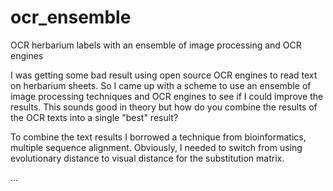 # ocr_ensemble
OCR herbarium labels with an ensemble of image processing and OCR engines

I was getting some bad result using open source OCR engines to read text on herbarium sheets. So I came up with a scheme to use an ensemble of image processing techniques and OCR engines to see if I could improve the results. This sounds good in theory but how do you combine the results of the OCR texts into a single "best" result?

To combine the text results I borrowed a technique from bioinformatics, multiple sequence alignment. Obviously, I needed to switch from using evolutionary distance to visual distance for the substitution matrix.

...
